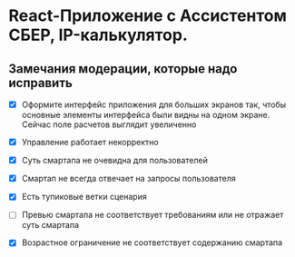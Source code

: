 # React-Приложение с  Ассистентом СБЕР, IP-калькулятор.

## Замечания модерации, которые надо исправить

- [x] Оформите интерфейс приложения для больших экранов так, чтобы основные элементы интерфейса были видны на одном экране. Сейчас поле расчетов выглядит увеличенно

- [x] Управление работает некорректно
- [x] Суть смартапа не очевидна для пользователей

- [x] Смартап не всегда отвечает на запросы пользователя
- [x] Есть тупиковые ветки сценария

- [ ] Превью смартапа не соответствует требованиям или не отражает суть смартапа
- [x] Возрастное ограничение не соответствует содержанию смартапа
